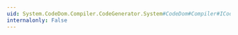 ```yaml
---
uid: System.CodeDom.Compiler.CodeGenerator.System#CodeDom#Compiler#ICodeGenerator#GenerateCodeFromCompileUnit(System.CodeDom.CodeCompileUnit,System.IO.TextWriter,System.CodeDom.Compiler.CodeGeneratorOptions)
internalonly: False
---
```


